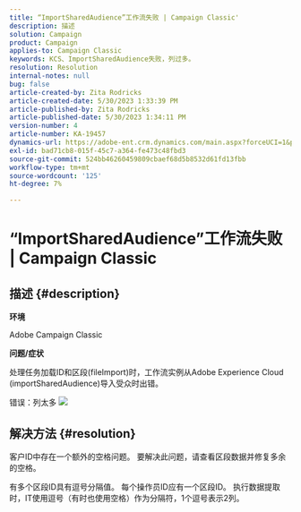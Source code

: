 ```yaml
---
title: “ImportSharedAudience”工作流失败 | Campaign Classic'
description: 描述
solution: Campaign
product: Campaign
applies-to: Campaign Classic
keywords: KCS、ImportSharedAudience失败，列过多。
resolution: Resolution
internal-notes: null
bug: false
article-created-by: Zita Rodricks
article-created-date: 5/30/2023 1:33:39 PM
article-published-by: Zita Rodricks
article-published-date: 5/30/2023 1:34:11 PM
version-number: 4
article-number: KA-19457
dynamics-url: https://adobe-ent.crm.dynamics.com/main.aspx?forceUCI=1&pagetype=entityrecord&etn=knowledgearticle&id=da89e594-eefe-ed11-8f6e-6045bd0063aa
exl-id: bad71cb8-015f-45c7-a364-fe473c48fbd3
source-git-commit: 524bb46260459809cbaef68d5b8532d61fd13fbb
workflow-type: tm+mt
source-wordcount: '125'
ht-degree: 7%

---
```


# “ImportSharedAudience”工作流失败 | Campaign Classic

## 描述 {#description}


<b>环境</b>

Adobe Campaign Classic

<b>问题/症状</b>

处理任务加载ID和区段(fileImport)时，工作流实例从Adobe Experience Cloud (importSharedAudience)导入受众时出错。

错误：列太多
![](https://adobe.sharepoint.com/sites/D365EntAttachments/account/604485c9-a5ed-e811-a94a-000d3a34e4b0/incident/E-000185882/Fileimport%20Error.png)

## 解决方法 {#resolution}


客户ID中存在一个额外的空格问题。 要解决此问题，请查看区段数据并修复多余的空格。

有多个区段ID具有逗号分隔值。 每个操作员ID应有一个区段ID。 执行数据提取时，IT使用逗号（有时也使用空格）作为分隔符，1个逗号表示2列。
